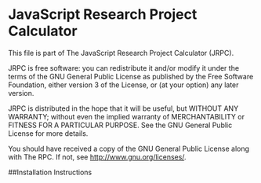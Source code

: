 # JavaScript Research Project Calculator

This file is part of The JavaScript Research Project Calculator (JRPC).

JRPC is free software: you can redistribute it and/or modify
it under the terms of the GNU General Public License as published by
the Free Software Foundation, either version 3 of the License, or
(at your option) any later version.

JRPC is distributed in the hope that it will be useful,
but WITHOUT ANY WARRANTY; without even the implied warranty of
MERCHANTABILITY or FITNESS FOR A PARTICULAR PURPOSE.  See the
GNU General Public License for more details.

You should have received a copy of the GNU General Public License
along with The RPC.  If not, see <http://www.gnu.org/licenses/>.

##Installation Instructions